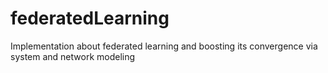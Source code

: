 # federatedLearning
Implementation about federated learning and boosting its convergence via system and network modeling
